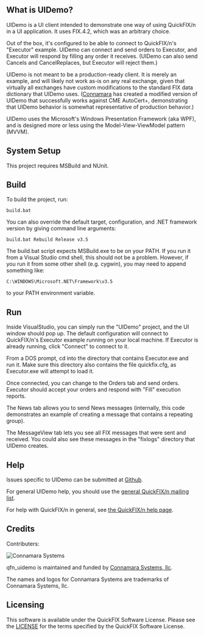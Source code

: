 What is UIDemo?
---------------
UIDemo is a UI client intended to demonstrate one way of using QuickFIX/n in a UI application.  It uses FIX.4.2, which was an arbitrary choice.

Out of the box, it's configured to be able to connect to QuickFIX/n's "Executor" example.  UIDemo can connect and send orders to Executor, and Executor will respond by filling any order it receives.  (UIDemo can also send Cancels and CancelReplaces, but Executor will reject them.)

UIDemo is not meant to be a production-ready client.  It is merely an example, and will likely not work as-is on any real exchange, given that virtually all exchanges have custom modifications to the standard FIX data dictionary that UIDemo uses.  ([Connamara](http://Connamara.com) has created a modified version of UIDemo that successfully works against CME AutoCert+, demonstrating that UIDemo behavior is somewhat representative of production behavior.)

UIDemo uses the Microsoft's Windows Presentation Framework (aka WPF), and is designed more or less using the Model-View-ViewModel pattern (MVVM).


System Setup
------------
This project requires MSBuild and NUnit.


Build
-----
To build the project, run:

    build.bat

You can also override the default target, configuration, and .NET framework version by giving command line arguments:

    build.bat Rebuild Release v3.5


The build.bat script expects MSBuild.exe to be on your PATH.  If you run it
from a Visual Studio cmd shell, this should not be a problem.  However, if you
run it from some other shell (e.g. cygwin), you may need to append something
like:

    C:\WINDOWS\Microsoft.NET\Framework\v3.5

to your PATH environment variable.


Run
---
Inside VisualStudio, you can simply run the "UIDemo" project, and the UI window should pop up.  The default configuration will connect to QuickFIX/n's Executor example running on your local machine.  If Executor is already running, click "Connect" to connect to it.

From a DOS prompt, cd into the directory that contains Executor.exe and run it.  Make sure this directory also contains the file quickfix.cfg, as Executor.exe will attempt to load it.

Once connected, you can change to the Orders tab and send orders.  Executor should accept your orders and respond with "Fill" execution reports.

The News tab allows you to send News messages (internally, this code demonstrates an example of creating a message that contains a repeating group).

The MessageView tab lets you see all FIX messages that were sent and received.  You could also see these messages in the "fixlogs" directory that UIDemo creates.


Help
----
Issues specific to UIDemo can be submitted at [Github](https://github.com/connamara/qfn_uidemo/issues).

For general UIDemo help, you should use the [general QuickFIX/n mailing list](https://groups.google.com/forum/?hl=en#!forum/quickfixn).

For help with QuickFIX/n in general, see [the QuickFIX/n help page](http://quickfixn.org/help).

Credits
-------

Contributers:

![Connamara Systems](http://www.connamara.com/wp-content/uploads/2016/01/connamara_logo_dark.png)

qfn_uidemo is maintained and funded by [Connamara Systems, llc](http://connamara.com).

The names and logos for Connamara Systems are trademarks of Connamara Systems, llc.

Licensing
---------

This software is available under the QuickFIX Software License. Please see the [LICENSE](LICENSE) for the terms specified by the QuickFIX Software License.
